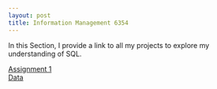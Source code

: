```yaml
---
layout: post
title: Information Management 6354
---
```

In this Section, I provide a link to all my projects to explore my understanding of SQL. 

[Assignment 1](https://kjaura1.github.io/SQLCode/1.html)
<br>
[Data](https://kjaura1.github.io/SQLCode/2.html)
